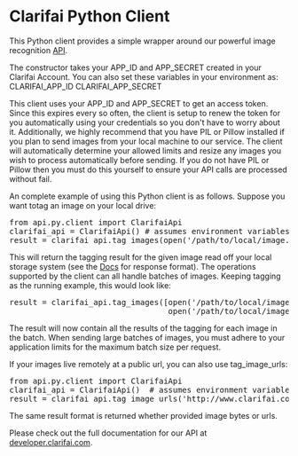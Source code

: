 Clarifai Python Client
====================

This Python client provides a simple wrapper around our powerful image recognition <a href="http://developer.clarifai.com">API</a>.

The constructor takes your APP_ID and APP_SECRET created in your Clarifai Account. You can also
set these variables in your environment as:
CLARIFAI_APP_ID
CLARIFAI_APP_SECRET

This client uses your APP_ID and APP_SECRET to get an access token. Since this expires every so
often, the client is setup to renew the token for you automatically using your credentials so you
don't have to worry about it. Additionally, we highly recommend that you have PIL or Pillow
installed if you plan to send images from your local machine to our service. The client will
automatically determine your allowed limits and resize any images you wish to process automatically
before sending. If you do not have PIL or Pillow then you must do this yourself to ensure your API
calls are processed without fail.

An complete example of using this Python client is as follows. Suppose you want totag an image on
your local drive:

<pre>
from api.py.client import ClarifaiApi
clarifai_api = ClarifaiApi() # assumes environment variables are set.
result = clarifai_api.tag_images(open('/path/to/local/image.jpeg'))
</pre>

This will return the tagging result for the given image read off your local storage system (see the
<a href="https://developer.clarifai.com/docs">Docs</a> for response format). The operations
supported by the client can all handle batches of images. Keeping tagging as the running example,
this would look like:

<pre>
result = clarifai_api.tag_images([open('/path/to/local/image.jpeg'),
                                  open('/path/to/local/image2.jpeg')])
</pre>
The result will now contain all the results of the tagging for each image in the batch. When
sending large batches of images, you must adhere to your application limits for the maximum batch
size per request.


If your images live remotely at a public url, you can also use tag_image_urls:
<pre>
from api.py.client import ClarifaiApi
clarifai_api = ClarifaiApi()  # assumes environment variables are set.
result = clarifai_api.tag_image_urls('http://www.clarifai.com/img/metro-north.jpg')
</pre>
The same result format is returned whether provided image bytes or urls.

Please check out the full documentation for our API at <a href="https://developer.clarifai.com/docs">developer.clarifai.com</a>.
